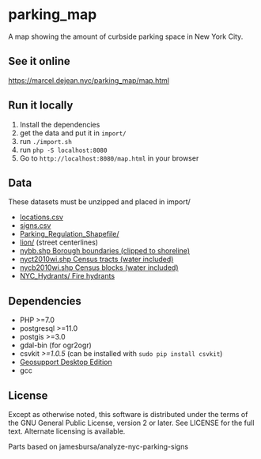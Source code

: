 parking_map
================

A map showing the amount of curbside parking space in New York City.

## See it online

https://marcel.dejean.nyc/parking_map/map.html

## Run it locally

1. Install the dependencies
2. get the data and put it in `import/`
3. run `./import.sh`
4. run `php -S localhost:8080`
5. Go to `http://localhost:8080/map.html` in your browser

## Data

These datasets must be unzipped and placed in import/

 * [locations.csv](https://www1.nyc.gov/html/dot/downloads/ParkReg/locations.csv)
 * [signs.csv](https://www1.nyc.gov/html/dot/downloads/ParkReg/signs.csv)
 * [Parking_Regulation_Shapefile/](https://www1.nyc.gov/html/dot/downloads/ParkReg/Parking_Regulation_Shapefile.zip)
 * [lion/](https://www1.nyc.gov/site/planning/data-maps/open-data/dwn-lion.page) (street centerlines)
 * [nybb.shp Borough boundaries (clipped to shoreline)](https://www1.nyc.gov/site/planning/data-maps/open-data/districts-download-metadata.page)
 * [nyct2010wi.shp Census tracts (water included)](https://www1.nyc.gov/assets/planning/download/zip/data-maps/open-data/nyct2010wi_20d.zip)
 * [nycb2010wi.shp Census blocks (water included)](https://www1.nyc.gov/assets/planning/download/zip/data-maps/open-data/nycb2010wi_20d.zip)
 * [NYC_Hydrants/ Fire hydrants](https://data.cityofnewyork.us/api/geospatial/6pui-xhxz?method=export&format=Original)

## Dependencies

 * PHP >=7.0
 * postgresql >=11.0
 * postgis >=3.0
 * gdal-bin (for ogr2ogr)
 * csvkit *>=1.0.5* (can be installed with `sudo pip install csvkit`)
 * [Geosupport Desktop Edition](https://www1.nyc.gov/site/planning/data-maps/open-data/dwn-gdelx-request.page)
 * gcc

## License

Except as otherwise noted, this software is distributed under the terms of the GNU General Public License, version 2 or later. See LICENSE for the full text. Alternate licensing is available.

Parts based on jamesbursa/analyze-nyc-parking-signs